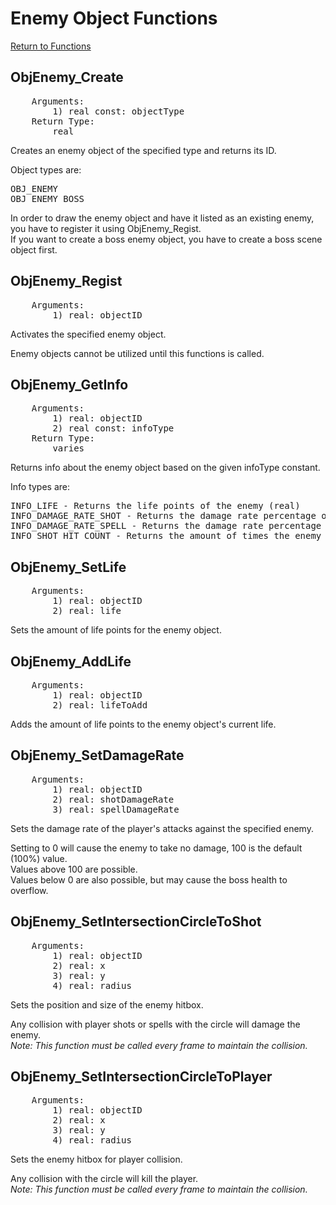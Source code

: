 ﻿# Enemy Object Functions

[Return to Functions](./docs.html)

## ObjEnemy_Create
<pre>
    Arguments:
        1) real const: objectType
    Return Type:
        real
</pre>
Creates an enemy object of the specified type and returns its ID.

Object types are:
<pre>
OBJ_ENEMY
OBJ_ENEMY_BOSS
</pre>
In order to draw the enemy object and have it listed as an existing enemy, you have to register it using ObjEnemy_Regist.\
If you want to create a boss enemy object, you have to create a boss scene object first.

## ObjEnemy_Regist
<pre>
    Arguments:
        1) real: objectID
</pre>
Activates the specified enemy object.

Enemy objects cannot be utilized until this functions is called.

## ObjEnemy_GetInfo
<pre>
    Arguments:
        1) real: objectID
        2) real const: infoType
    Return Type:
        varies
</pre>
Returns info about the enemy object based on the given infoType constant.

Info types are:
<pre>
INFO_LIFE - Returns the life points of the enemy (real)
INFO_DAMAGE_RATE_SHOT - Returns the damage rate percentage of normal player shots set by ObjEnemy_SetDamageRate (real: 1-100)
INFO_DAMAGE_RATE_SPELL - Returns the damage rate percentage of player bombs set by ObjEnemy_SetDamageRate (real: 1-100)
INFO_SHOT_HIT_COUNT - Returns the amount of times the enemy was hit by player bullets in the previous frame (real)
</pre>

## ObjEnemy_SetLife
<pre>
    Arguments:
        1) real: objectID
        2) real: life
</pre>
Sets the amount of life points for the enemy object.

## ObjEnemy_AddLife
<pre>
    Arguments:
        1) real: objectID
        2) real: lifeToAdd
</pre>
Adds the amount of life points to the enemy object's current life.

## ObjEnemy_SetDamageRate
<pre>
    Arguments:
        1) real: objectID
        2) real: shotDamageRate
        3) real: spellDamageRate
</pre>
Sets the damage rate of the player's attacks against the specified enemy.

Setting to 0 will cause the enemy to take no damage, 100 is the default (100%) value.\
Values above 100 are possible.\
Values below 0 are also possible, but may cause the boss health to overflow.

## ObjEnemy_SetIntersectionCircleToShot
<pre>
    Arguments:
        1) real: objectID
        2) real: x
        3) real: y
        4) real: radius
</pre>
Sets the position and size of the enemy hitbox.

Any collision with player shots or spells with the circle will damage the enemy.\
*Note: This function must be called every frame to maintain the collision.*

## ObjEnemy_SetIntersectionCircleToPlayer
<pre>
    Arguments:
        1) real: objectID
        2) real: x
        3) real: y
        4) real: radius
</pre>
Sets the enemy hitbox for player collision.

Any collision with the circle will kill the player.\
*Note: This function must be called every frame to maintain the collision.*